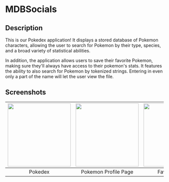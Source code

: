 # MDBSocials

## Description
This is our Pokedex application! It displays a stored database of Pokemon characters, allowing the user to search for Pokemon by their type, species, and a broad variety of statistical abilities. 

In addition, the application allows users to save their favorite Pokemon, making sure they'll always have access to their pokemon's stats. It features the ability to also search for Pokemon by tokenized strings. Entering in even only a part of the name will let the user view the file.

## Screenshots
| <img src="screenshots/homescreen.png" width="200">        | <img src="screenshots/profilescreen.png" width="200">           | <img src="screenshots/favorites.png" width="200">  |
| :-------------: | :-------------: | :-------------: |
| Pokedex | Pokemon Profile Page | Favorites Page |
